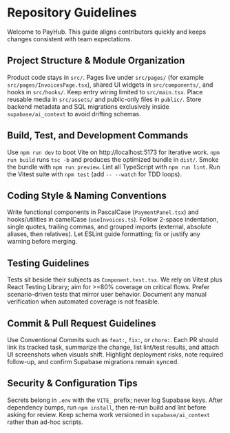 # Repository Guidelines
Welcome to PayHub. This guide aligns contributors quickly and keeps changes consistent with team expectations.

## Project Structure & Module Organization
Product code stays in `src/`. Pages live under `src/pages/` (for example `src/pages/InvoicesPage.tsx`), shared UI widgets in `src/components/`, and hooks in `src/hooks/`. Keep entry wiring limited to `src/main.tsx`. Place reusable media in `src/assets/` and public-only files in `public/`. Store backend metadata and SQL migrations exclusively inside `supabase/ai_context` to avoid drifting schemas.

## Build, Test, and Development Commands
Use `npm run dev` to boot Vite on http://localhost:5173 for iterative work. `npm run build` runs `tsc -b` and produces the optimized bundle in `dist/`. Smoke the bundle with `npm run preview`. Lint all TypeScript with `npm run lint`. Run the Vitest suite with `npm test` (add `-- --watch` for TDD loops).

## Coding Style & Naming Conventions
Write functional components in PascalCase (`PaymentPanel.tsx`) and hooks/utilities in camelCase (`useInvoices.ts`). Follow 2-space indentation, single quotes, trailing commas, and grouped imports (external, absolute aliases, then relatives). Let ESLint guide formatting; fix or justify any warning before merging.

## Testing Guidelines
Tests sit beside their subjects as `Component.test.tsx`. We rely on Vitest plus React Testing Library; aim for >=80% coverage on critical flows. Prefer scenario-driven tests that mirror user behavior. Document any manual verification when automated coverage is not feasible.

## Commit & Pull Request Guidelines
Use Conventional Commits such as `feat:`, `fix:`, or `chore:`. Each PR should link its tracked task, summarize the change, list lint/test results, and attach UI screenshots when visuals shift. Highlight deployment risks, note required follow-up, and confirm Supabase migrations remain synced.

## Security & Configuration Tips
Secrets belong in `.env` with the `VITE_` prefix; never log Supabase keys. After dependency bumps, run `npm install`, then re-run build and lint before asking for review. Keep schema work versioned in `supabase/ai_context` rather than ad-hoc scripts.


